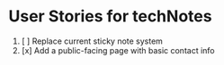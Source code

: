 # User Stories for techNotes

1. [ ] Replace current sticky note system
2. [x] Add a public-facing page with basic contact info
